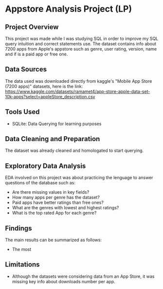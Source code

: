 # Appstore Analysis Project (LP)

## Project Overview
This project was made while I was studying SQL in order to improve my SQL query intuition and correct statements use. The dataset contains info about 7200 apps from Apple's appstore such as genre, user rating, version, name and if is a paid app or free one.

## Data Sources
The data used was downloaded directly from kaggle's "Mobile App Store (7200 apps)" datasets, here is the link: https://www.kaggle.com/datasets/ramamet4/app-store-apple-data-set-10k-apps?select=appleStore_description.csv

## Tools Used
- SQLite: Data Querying for learning purposes

## Data Cleaning and Preparation
The dataset was already cleaned and homologated to start querying.

## Exploratory Data Analysis
EDA involved on this project was about practicing the lenguage to answer questions of the database such as:
- Are there missing values in key fields?
- How many apps per genre has the dataset?
- Paid apps have better ratings than free ones?
- What are the genres with lowest and highest ratings?
- What is the top rated App for each genre?

## Findings
The main results can be summarized as follows:
- The most
## Limitations
- Although the datasets were considering data from an App Store, it was missing key info about downloads number per app.
